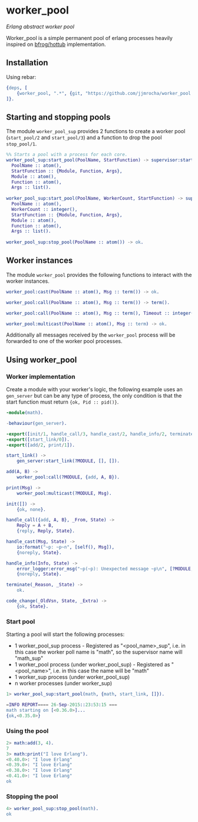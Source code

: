 **worker_pool**
===============
*Erlang abstract worker pool*


Worker_pool is a simple permanent pool of erlang processes heavily inspired on [bfrog/hottub](https://github.com/bfrog/hottub) implementation.



Installation
------------

Using rebar:

```erlang
{deps, [
	{worker_pool, ".*", {git, "https://github.com/jjmrocha/worker_pool.git", "master"}}
]}.
```


Starting and stopping pools
---------------------------

The module ```worker_pool_sup``` provides 2 functions to create a worker pool (```start_pool/2``` and ```start_pool/3```) and a function to drop the pool ```stop_pool/1```.

```erlang
%% Starts a pool with a process for each core.
worker_pool_sup:start_pool(PoolName, StartFunction) -> supervisor:startlink_ret() when
  PoolName :: atom(),
  StartFunction :: {Module, Function, Args},
  Module :: atom(),
  Function :: atom(),
  Args :: list().
  
worker_pool_sup:start_pool(PoolName, WorkerCount, StartFunction) -> supervisor:startlink_ret() when
  PoolName :: atom(),
  WorkerCount :: integer(),
  StartFunction :: {Module, Function, Args},
  Module :: atom(),
  Function :: atom(),
  Args :: list().
  
worker_pool_sup:stop_pool(PoolName :: atom()) -> ok.    
```



Worker instances
----------------

The module ```worker_pool``` provides the following functions to interact with the worker instances.

```erlang
worker_pool:cast(PoolName :: atom(), Msg :: term()) -> ok.

worker_pool:call(PoolName :: atom(), Msg :: term()) -> term().

worker_pool:call(PoolName :: atom(), Msg :: term(), Timeout :: integer()) -> term().

worker_pool:multicast(PoolName :: atom(), Msg :: term) -> ok.   
```

Additionally all messages received by the ```worker_pool``` process will be forwarded to one of the worker pool processes.



Using worker_pool
-----------------

### Worker implementation

Create a module with your worker's logic, the following example uses an ```gen_server``` but can be any type of process, the only condition is that the start function must return ```{ok, Pid :: pid()}```.

```erlang
-module(math).

-behaviour(gen_server).

-export([init/1, handle_call/3, handle_cast/2, handle_info/2, terminate/2, code_change/3]).
-export([start_link/0]).
-export([add/2, print/1]).

start_link() ->
    gen_server:start_link(?MODULE, [], []).

add(A, B) ->
    worker_pool:call(?MODULE, {add, A, B}).

print(Msg) ->
    worker_pool:multicast(?MODULE, Msg).

init([]) ->
    {ok, none}.

handle_call({add, A, B}, _From, State) ->
    Reply = A + B,
    {reply, Reply, State}.

handle_cast(Msg, State) ->
    io:format("~p: ~p~n", [self(), Msg]),
    {noreply, State}.

handle_info(Info, State) ->
    error_logger:error_msg("~p(~p): Unexpected message ~p\n", [?MODULE, self(), Info]),
    {noreply, State}.

terminate(_Reason, _State) ->
    ok.

code_change(_OldVsn, State, _Extra) ->
    {ok, State}.
```

### Start pool

Starting a pool will start the following processes:
* 1 worker_pool_sup process - Registered as "<pool_name>_sup", i.e. in this case the worker poll name is "math", so the supervisor name will "math_sup"
* 1 worker_pool process (under worker_pool_sup) - Registered as "<pool_name>", i.e. in this case the name will be "math"
* 1 worker_sup process (under worker_pool_sup)
* n worker processes (under worker_sup)

```erlang
1> worker_pool_sup:start_pool(math, {math, start_link, []}).

=INFO REPORT==== 26-Sep-2015::23:53:15 ===
math starting on [<0.36.0>]...
{ok,<0.35.0>}
```

### Using the pool

```erlang
2> math:add(3, 4).
7
3> math:print("I love Erlang").
<0.40.0>: "I love Erlang"
<0.39.0>: "I love Erlang"
<0.38.0>: "I love Erlang"
<0.41.0>: "I love Erlang"
ok
```

### Stopping the pool

```erlang
4> worker_pool_sup:stop_pool(math).
ok
```